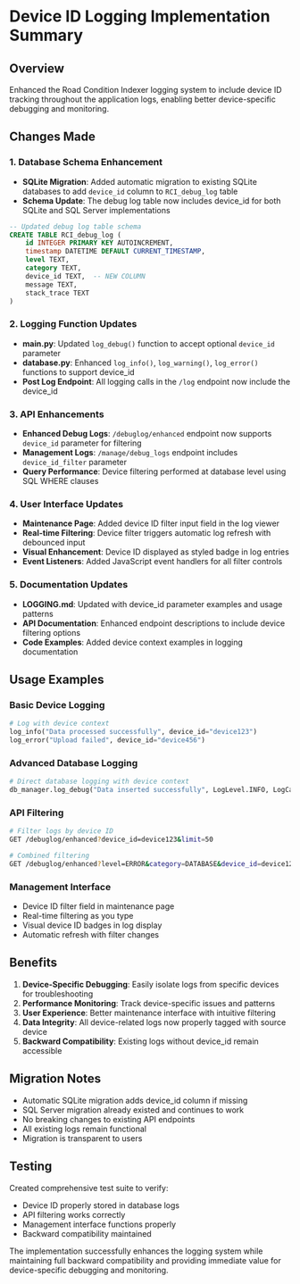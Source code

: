 # Device ID Logging Implementation Summary

## Overview
Enhanced the Road Condition Indexer logging system to include device ID tracking throughout the application logs, enabling better device-specific debugging and monitoring.

## Changes Made

### 1. Database Schema Enhancement
- **SQLite Migration**: Added automatic migration to existing SQLite databases to add `device_id` column to `RCI_debug_log` table
- **Schema Update**: The debug log table now includes device_id for both SQLite and SQL Server implementations

```sql
-- Updated debug log table schema
CREATE TABLE RCI_debug_log (
    id INTEGER PRIMARY KEY AUTOINCREMENT,
    timestamp DATETIME DEFAULT CURRENT_TIMESTAMP,
    level TEXT,
    category TEXT,
    device_id TEXT,  -- NEW COLUMN
    message TEXT,
    stack_trace TEXT
)
```

### 2. Logging Function Updates
- **main.py**: Updated `log_debug()` function to accept optional `device_id` parameter
- **database.py**: Enhanced `log_info()`, `log_warning()`, `log_error()` functions to support device_id
- **Post Log Endpoint**: All logging calls in the `/log` endpoint now include the device_id

### 3. API Enhancements
- **Enhanced Debug Logs**: `/debuglog/enhanced` endpoint now supports `device_id` parameter for filtering
- **Management Logs**: `/manage/debug_logs` endpoint includes `device_id_filter` parameter
- **Query Performance**: Device filtering performed at database level using SQL WHERE clauses

### 4. User Interface Updates
- **Maintenance Page**: Added device ID filter input field in the log viewer
- **Real-time Filtering**: Device filter triggers automatic log refresh with debounced input
- **Visual Enhancement**: Device ID displayed as styled badge in log entries
- **Event Listeners**: Added JavaScript event handlers for all filter controls

### 5. Documentation Updates
- **LOGGING.md**: Updated with device_id parameter examples and usage patterns
- **API Documentation**: Enhanced endpoint descriptions to include device filtering options
- **Code Examples**: Added device context examples in logging documentation

## Usage Examples

### Basic Device Logging
```python
# Log with device context
log_info("Data processed successfully", device_id="device123")
log_error("Upload failed", device_id="device456")
```

### Advanced Database Logging
```python
# Direct database logging with device context
db_manager.log_debug("Data inserted successfully", LogLevel.INFO, LogCategory.DATABASE, device_id="device123")
```

### API Filtering
```bash
# Filter logs by device ID
GET /debuglog/enhanced?device_id=device123&limit=50

# Combined filtering
GET /debuglog/enhanced?level=ERROR&category=DATABASE&device_id=device123
```

### Management Interface
- Device ID filter field in maintenance page
- Real-time filtering as you type
- Visual device ID badges in log display
- Automatic refresh with filter changes

## Benefits

1. **Device-Specific Debugging**: Easily isolate logs from specific devices for troubleshooting
2. **Performance Monitoring**: Track device-specific issues and patterns
3. **User Experience**: Better maintenance interface with intuitive filtering
4. **Data Integrity**: All device-related logs now properly tagged with source device
5. **Backward Compatibility**: Existing logs without device_id remain accessible

## Migration Notes

- Automatic SQLite migration adds device_id column if missing
- SQL Server migration already existed and continues to work
- No breaking changes to existing API endpoints
- All existing logs remain functional
- Migration is transparent to users

## Testing

Created comprehensive test suite to verify:
- Device ID properly stored in database logs
- API filtering works correctly
- Management interface functions properly
- Backward compatibility maintained

The implementation successfully enhances the logging system while maintaining full backward compatibility and providing immediate value for device-specific debugging and monitoring.
